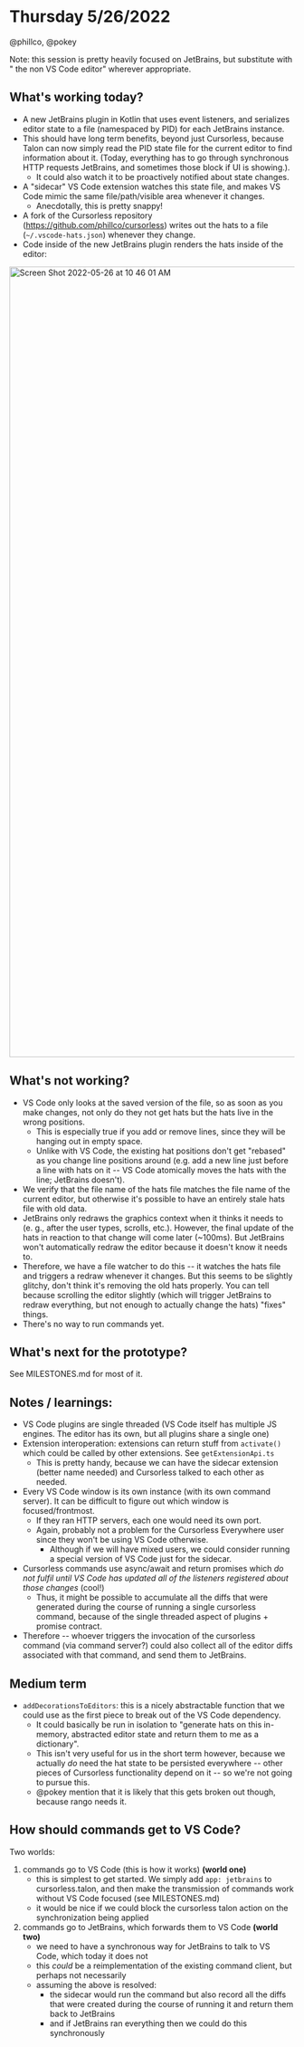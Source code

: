 # Thursday 5/26/2022

@phillco, @pokey

Note: this session is pretty heavily focused on JetBrains, but substitute with "
the non VS Code editor" wherever appropriate.

## What's working today?

- A new JetBrains plugin in Kotlin that uses event listeners, and serializes
  editor state to a file (namespaced by PID) for each JetBrains instance.
- This should have long term benefits, beyond just Cursorless, because Talon can
  now simply read the PID state file for the current editor to find information
  about it. (Today, everything has to go through synchronous HTTP requests
  JetBrains, and sometimes those block if UI is showing.).
  - It could also watch it to be proactively notified about state changes.
- A "sidecar" VS Code extension watches this state file, and makes VS Code mimic
  the same file/path/visible area whenever it changes.
    - Anecdotally, this is pretty snappy!
- A fork of the Cursorless repository (https://github.com/phillco/cursorless)
  writes out the hats to a file (`~/.vscode-hats.json`) whenever they change.
- Code inside of the new JetBrains plugin renders the hats inside of the editor:

<img width="1397" alt="Screen Shot 2022-05-26 at 10 46 01 AM" src="https://user-images.githubusercontent.com/536668/170545671-978c35ab-d1a0-49fc-954a-89673b49008f.png">

## What's not working?

- VS Code only looks at the saved version of the file, so as soon as you make
  changes, not only do they not get hats but the hats live in the wrong
  positions.
    - This is especially true if you add or remove lines, since they will be
      hanging out in empty space.
    - Unlike with VS Code, the existing hat positions don't get "rebased" as you
      change line positions around (e.g. add a new line just before a line 
      with hats on it -- VS Code atomically moves the hats with the line; 
      JetBrains doesn't).
- We verify that the file name of the hats file matches the file name of the
  current editor, but otherwise it's possible to have an entirely stale hats
  file with old data.
- JetBrains only redraws the graphics context when it thinks it needs to (e. g.,
  after the user types, scrolls, etc.). However, the final update of the hats in
  reaction to that change will come later (~100ms). But JetBrains won't
  automatically redraw the editor because it doesn't know it needs to.
- Therefore, we have a file watcher to do this -- it watches the hats file and
  triggers a redraw whenever it changes. But this seems to be slightly glitchy,
  don't think it's removing the old hats properly. You can tell because
  scrolling the editor slightly (which will trigger JetBrains to redraw
  everything, but not enough to actually change the hats) "fixes" things.
- There's no way to run commands yet.

## What's next for the prototype?

See MILESTONES.md for most of it.

## Notes / learnings:

- VS Code plugins are single threaded (VS Code itself has multiple JS engines.
  The editor has its own, but all plugins share a single one)
- Extension interoperation: extensions can return stuff from `activate()` which
  could be called by other extensions. See `getExtensionApi.ts`
    - This is pretty handy, because we can have the sidecar extension (better
      name needed) and Cursorless talked to each other as needed.
- Every VS Code window is its own instance (with its own command server). It can
  be difficult to figure out which window is focused/frontmost.
    - If they ran HTTP servers, each one would need its own port.
    - Again, probably not a problem for the Cursorless Everywhere user since
      they won't be using VS Code otherwise.
        - Although if we will have mixed users, we could consider running a
          special version of VS Code just for the sidecar.
- Cursorless commands use async/await and return promises which _do not fulfil
  until VS Code has updated all of the listeners registered about those
  changes_ (cool!)
    - Thus, it might be possible to accumulate all the diffs that were generated
      during the course of running a single cursorless command, because of the
      single threaded aspect of plugins + promise contract.
- Therefore -- whoever triggers the invocation of the cursorless command
  (via command server?) could also collect all of the editor diffs associated
  with that command, and send them to JetBrains.

## Medium term

- `addDecorationsToEditors`: this is a nicely abstractable function that we
  could use as the first piece to break out of the VS Code dependency.
    - It could basically be run in isolation to "generate hats on this
      in-memory, abstracted editor state and return them to me as a dictionary".
    - This isn't very useful for us in the short term however, because we
      actually _do_
      need the hat state to be persisted everywhere -- other pieces of
      Cursorless functionality depend on it -- so we're not going to pursue
      this.
    - @pokey mention that it is likely that this gets broken out though, because
      rango needs it.

## How should commands get to VS Code?

Two worlds:

1. commands go to VS Code (this is how it works) **(world one)**
    - this is simplest to get started. We simply add `app: jetbrains` to
      cursorless.talon, and then make the transmission of commands work without
      VS Code focused (see MILESTONES.md)
    - it would be nice if we could block the cursorless talon action on the
      synchronization being applied
2. commands go to JetBrains, which forwards them to VS Code **(world two)**
    - we need to have a synchronous way for JetBrains to talk to VS Code, which
      today it does not
    - this _could_ be a reimplementation of the existing command client, but
      perhaps not necessarily
    - assuming the above is resolved:
        - the sidecar would run the command but also record all the diffs that
          were created during the course of running it and return them back to
          JetBrains
        - and if JetBrains ran everything then we could do this synchronously

